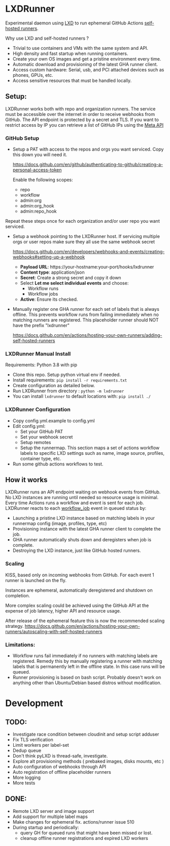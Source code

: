 # LXDRunner

Experimental daemon using [LXD](https://linuxcontainers.org/lxd/introduction/#LXD) to run ephemeral GitHub Actions [self-hosted runners](https://docs.github.com/en/actions/hosting-your-own-runners/about-self-hosted-runners).

Why use LXD and self-hosted runners ?

- Trivial to use containers and VMs with the same system and API.
- High density and fast startup when running containers.
- Create your own OS images and get a pristine environment every time.
- Automatic download and provisioning of the latest GHA runner client.
- Access custom hardware: Serial, usb, and PCI attached devices such as phones, GPUs, etc.
- Access sensitive resources that must be handled locally.

## Setup:

LXDRunner works both with repo and organization runners. The service must be accessible over the internet in order to receive webhooks from GitHub. The API endpoint is protected by a secret and TLS. If you want to restrict access by IP you can retrieve a list of GitHub IPs using the [Meta API](https://docs.github.com/en/authentication/keeping-your-account-and-data-secure/about-githubs-ip-addresses)


### GitHub Setup

- Setup a PAT with access to the repos and orgs you want serviced. Copy this down you will need it.

  https://docs.github.com/en/github/authenticating-to-github/creating-a-personal-access-token

  Enable the following scopes:
  - repo
  - workflow
  - admin:org
  - admin:org_hook
  - admin:repo_hook

Repeat these steps once for each organization and/or user repo you want serviced.

- Setup a webhook pointing to the LXDRunner host. If servicing multiple orgs or user repos make sure they all use the same webhook secret

  https://docs.github.com/en/developers/webhooks-and-events/creating-webhooks#setting-up-a-webhook

  - **Payload URL**: https://your-hostname:your-port/hooks/lxdrunner
  - **Content type**: application/json
  - **Secret**: Create a strong secret and copy it down
  - Select **Let me select individual events** and choose:
     - Workflow runs
     - Workflow jobs
  - **Active**: Ensure its checked.

- Manually register one GHA runner for each set of labels that is always offline. This prevents workflow runs from failing immediately when no matching runners are registered. This placeholder runner should NOT have the prefix "lxdrunner"
  
  https://docs.github.com/en/actions/hosting-your-own-runners/adding-self-hosted-runners

### LXDRunner Manual Install

Requirements: Python 3.8 with pip

- Clone this repo. Setup python virtual env if needed.
- Install requirements: `pip install -r requirements.txt`
- Create configuration as detailed below.
- Run LXDRunner from directory : `python -m lxdrunner`
- You can install `lxdrunner` to default locations with: `pip install ./`

### LXDRunner Configuration

- Copy config.yml.example to config.yml
- Edit config.yml:
    - Set your GitHub PAT
    - Set your webhook secret
    - Setup remotes
    - Setup the runnermap. This section maps a set of actions workflow labels to specific LXD settings
      such as name, image source, profiles, container type, etc.
- Run some github actions workflows to test.

## How it works

LXDRunner runs an API endpoint waiting on webhook events from GitHub. No LXD instances are running until needed so resource usage is minimal. Every time Actions runs a workflow and event is sent for each job. LXDRunner reacts to each [workflow_job](https://docs.github.com/en/developers/webhooks-and-events/webhooks/webhook-events-and-payloads#workflow_job) event in queued status by:

- Launching a pristine LXD instance based on matching labels in your runnermap config (image, profiles, type, etc)
- Provisioning instance with the latest GHA runner client to complete the job.
- GHA runner automatically shuts down and deregisters when job is complete.
- Destroying the LXD instance, just like GitHub hosted runners.

### Scaling
KISS, based only on incoming webhooks from GitHub.  For each event 1 runner is launched on the fly.

Instances are ephemeral, automatically deregistered and shutdown on completion.

More complex scaling could be achieved using the GitHub API at the expense of job latency, higher API and resource usage.

After release of the ephemeral feature this is now the recommended scaling strategy. https://docs.github.com/en/actions/hosting-your-own-runners/autoscaling-with-self-hosted-runners

### Limitations:

- Workflow runs fail immediately if no runners with matching labels are registered. Remedy this by manually registering a runner with matching labels that is permanently left in the offline state. In this case runs will be queued.
- Runner provisioning is based on bash script. Probably doesn't work on anything other than Ubuntu/Debian based distros without modification.

# Development

## TODO:

- Investigate race condition between cloudinit and setup script adduser
- Fix TLS verification
- Limit workers per label-set
- Dedup queue
- Don't think pyLXD is thread-safe, investigate.
- Explore alt provisioning methods ( prebaked images, disks mounts, etc )
- Auto configuration of webhooks through API
- Auto registration of offline placeholder runners
- More logging
- More tests

## DONE:
- Remote LXD server and image support
- Add support for multiple label maps
- Make changes for ephemeral fix. actions/runner issue 510
- During startup and periodically:
  - query GH for queued runs that might have been missed or lost.
  - cleanup offline runner registrations and expired LXD workers

